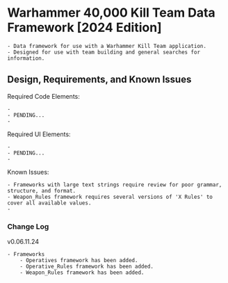 # Warhammer 40,000 Kill Team Data Framework [2024 Edition]

    - Data framework for use with a Warhammer Kill Team application.
    - Designed for use with team building and general searches for information.

## Design, Requirements, and Known Issues

Required Code Elements:

    -
    - PENDING...
    -

Required UI Elements:

    -
    - PENDING...
    -

Known Issues:

    - Frameworks with large text strings require review for poor grammar, structure, and format.
    - Weapon_Rules framework requires several versions of 'X Rules' to cover all available values.
    -

### Change Log

v0.06.11.24

    - Frameworks
        - Operatives framework has been added.
        - Operative_Rules framework has been added.
        - Weapon_Rules framework has been added.
